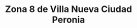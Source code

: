 ---
title: Zona 8 de Villa Nueva Ciudad Peronia
url: /zona-8-de-villa-nueva-ciudad-peronia/
latitude: 14.571
longitude: -90.597
---